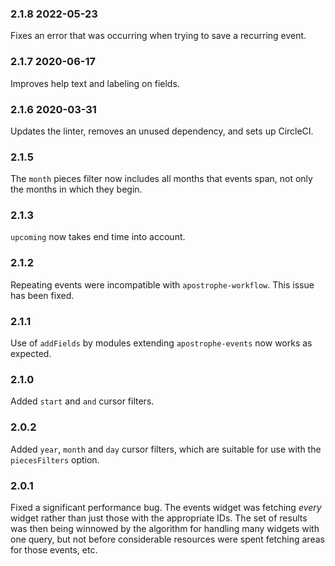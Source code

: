 ### 2.1.8 2022-05-23

Fixes an error that was occurring when trying to save a recurring event.

### 2.1.7 2020-06-17

Improves help text and labeling on fields.

### 2.1.6 2020-03-31

Updates the linter, removes an unused dependency, and sets up CircleCI.

### 2.1.5

The `month` pieces filter now includes all months that events span, not only the months in which they begin.

### 2.1.3

`upcoming` now takes end time into account.

### 2.1.2

Repeating events were incompatible with `apostrophe-workflow`. This issue has been fixed.

### 2.1.1

Use of `addFields` by modules extending `apostrophe-events` now works as expected.

### 2.1.0

Added `start` and `and` cursor filters.

### 2.0.2

Added `year`, `month` and `day` cursor filters, which are suitable for use with the `piecesFilters` option.

### 2.0.1

Fixed a significant performance bug. The events widget was fetching *every* widget rather than just those with the appropriate IDs. The set of results was then being winnowed by the algorithm for handling many widgets with one query, but not before considerable resources were spent fetching areas for those events, etc.
